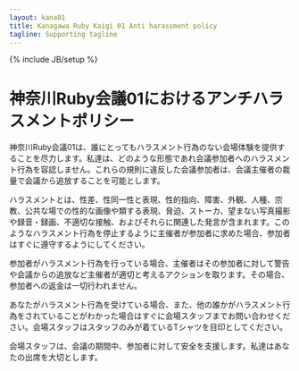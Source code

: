 ```yaml
---
layout: kana01
title: Kanagawa Ruby Kaigi 01 Anti harassment policy
tagline: Supporting tagline
---
```

{% include JB/setup %}

# 神奈川Ruby会議01におけるアンチハラスメントポリシー

神奈川Ruby会議01は、誰にとってもハラスメント行為のない会場体験を提供することを尽力します。私達は、どのような形態であれ会議参加者へのハラスメント行為を容認しません。これらの規則に違反した会議参加者は、会議主催者の裁量で会議から追放することを可能とします。

ハラスメントとは、性差、性同一性と表現、性的指向、障害、外観、人種、宗教、公共な場での性的な画像や類する表現、脅迫、ストーカ、望まない写真撮影や録音・録画、不適切な接触、およびそれらに関連した発言が含まれます。このようなハラスメント行為を停止するように主催者が参加者に求めた場合、参加者はすぐに遵守するようにしてください。

参加者がハラスメント行為を行っている場合、主催者はその参加者に対して警告や会議からの追放など主催者が適切と考えるアクションを取ります。その場合、参加者への返金は一切行われません。

あなたがハラスメント行為を受けている場合、また、他の誰かがハラスメント行為をされていることがわかった場合はすぐに会場スタッフまでお問い合わせください。会場スタッフはスタッフのみが着ているTシャツを目印としてください。

会場スタッフは、会議の期間中、参加者に対して安全を支援します。私達はあなたの出席を大切とします。

